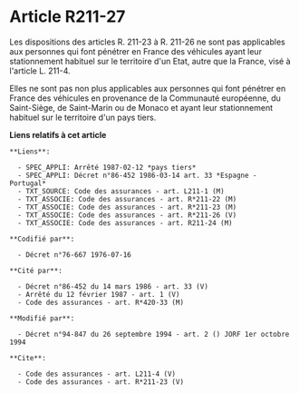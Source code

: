 # Article R211-27

Les dispositions des articles R. 211-23 à R. 211-26 ne sont pas applicables aux personnes qui font pénétrer en France des
véhicules ayant leur stationnement habituel sur le territoire d'un Etat, autre que la France, visé à l'article L. 211-4.

Elles ne sont pas non plus applicables aux personnes qui font pénétrer en France des véhicules en provenance de la Communauté
européenne, du Saint-Siège, de Saint-Marin ou de Monaco et ayant leur stationnement habituel sur le territoire d'un pays
tiers.

**Liens relatifs à cet article**

	**Liens**:

	  - SPEC_APPLI: Arrêté 1987-02-12 *pays tiers*
	  - SPEC_APPLI: Décret n°86-452 1986-03-14 art. 33 *Espagne - Portugal*
	  - TXT_SOURCE: Code des assurances - art. L211-1 (M)
	  - TXT_ASSOCIE: Code des assurances - art. R*211-22 (M)
	  - TXT_ASSOCIE: Code des assurances - art. R*211-23 (M)
	  - TXT_ASSOCIE: Code des assurances - art. R*211-26 (V)
	  - TXT_ASSOCIE: Code des assurances - art. R211-24 (M)

	**Codifié par**:

	  - Décret n°76-667 1976-07-16

	**Cité par**:

	  - Décret n°86-452 du 14 mars 1986 - art. 33 (V)
	  - Arrêté du 12 février 1987 - art. 1 (V)
	  - Code des assurances - art. R*420-33 (M)

	**Modifié par**:

	  - Décret n°94-847 du 26 septembre 1994 - art. 2 () JORF 1er octobre 1994

	**Cite**:

	  - Code des assurances - art. L211-4 (V)
	  - Code des assurances - art. R*211-23 (V)
